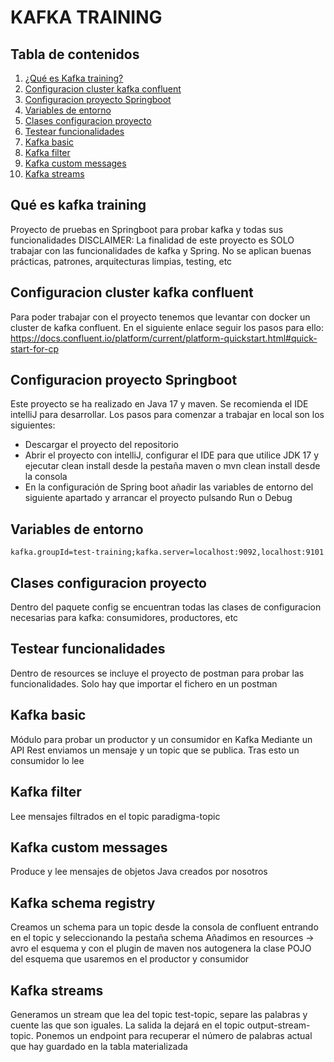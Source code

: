 # KAFKA TRAINING

## Tabla de contenidos

1. [¿Qué es Kafka training?](#qué-es-kafka-training)
2. [Configuracion cluster kafka confluent](#configuracion-cluster-kafka-confluent)
3. [Configuracion proyecto Springboot](#configuracion-proyecto-springboot)
4. [Variables de entorno](#variables-de-entorno)
5. [Clases configuracion proyecto](#clases-configuracion-proyecto)
6. [Testear funcionalidades](#testear-funcionalidades)
7. [Kafka basic](#kafka-basic)
8. [Kafka filter](#kafka-filter)
9. [Kafka custom messages](#kafka-custom-messages)
10. [Kafka streams](#kafka-streams)

## Qué es kafka training

Proyecto de pruebas en Springboot para probar kafka y todas sus funcionalidades
DISCLAIMER: La finalidad de este proyecto es SOLO trabajar con las funcionalidades de kafka y Spring.
No se aplican buenas prácticas, patrones, arquitecturas limpias, testing, etc

## Configuracion cluster kafka confluent

Para poder trabajar con el proyecto tenemos que levantar con docker un cluster de kafka confluent.
En el siguiente enlace seguir los pasos para
ello: https://docs.confluent.io/platform/current/platform-quickstart.html#quick-start-for-cp

## Configuracion proyecto Springboot

Este proyecto se ha realizado en Java 17 y maven.
Se recomienda el IDE intelliJ para desarrollar.
Los pasos para comenzar a trabajar en local son los siguientes:

- Descargar el proyecto del repositorio
- Abrir el proyecto con intelliJ, configurar el IDE para que utilice JDK 17 y ejecutar clean install desde la pestaña
  maven o mvn clean install desde la consola
- En la configuración de Spring boot añadir las variables de entorno del siguiente apartado y arrancar el proyecto
  pulsando Run o Debug

## Variables de entorno

``
kafka.groupId=test-training;kafka.server=localhost:9092,localhost:9101
``

## Clases configuracion proyecto

Dentro del paquete config se encuentran todas las clases de configuracion necesarias para kafka: consumidores,
productores, etc

## Testear funcionalidades

Dentro de resources se incluye el proyecto de postman para probar las funcionalidades. Solo hay que importar el fichero
en un postman

## Kafka basic

Módulo para probar un productor y un consumidor en Kafka
Mediante un API Rest enviamos un mensaje y un topic que se publica. Tras esto un consumidor lo lee

## Kafka filter

Lee mensajes filtrados en el topic paradigma-topic

## Kafka custom messages

Produce y lee mensajes de objetos Java creados por nosotros

## Kafka schema registry

Creamos un schema para un topic desde la consola de confluent entrando en el topic y seleccionando la pestaña schema
Añadimos en resources -> avro el esquema y con el plugin de maven nos autogenera la clase POJO del esquema que usaremos en el productor
y consumidor

## Kafka streams

Generamos un stream que lea del topic test-topic, separe las palabras y cuente las que son iguales. La salida la dejará en el topic
output-stream-topic. Ponemos un endpoint para recuperar el número de palabras actual que hay guardado en la tabla materializada
